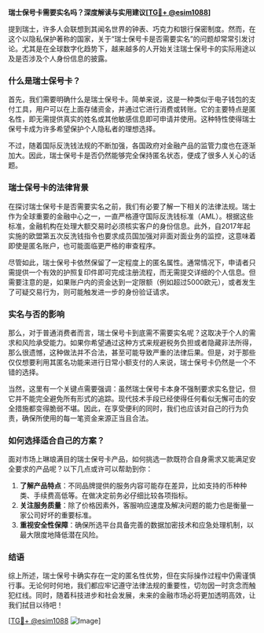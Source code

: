 **瑞士保号卡需要实名吗？深度解读与实用建议[[TG💪+ @esim1088](https://t.me/s/esim1088)]**

提到瑞士，许多人会联想到其闻名世界的钟表、巧克力和银行保密制度。然而，在这个以隐私保护著称的国家，关于“瑞士保号卡是否需要实名”的问题却常常引发讨论。尤其是在全球数字化趋势下，越来越多的人开始关注瑞士保号卡的实际用途以及是否涉及个人身份信息的披露。

### 什么是瑞士保号卡？

首先，我们需要明确什么是瑞士保号卡。简单来说，这是一种类似于电子钱包的支付工具，用户可以在上面存储资金，并通过它进行消费或转账。它的主要特点是匿名性，即无需提供真实的姓名或其他敏感信息即可申请并使用。这种特性使得瑞士保号卡成为许多希望保护个人隐私者的理想选择。

不过，随着国际反洗钱法规的不断加强，各国政府对金融产品的监管力度也在逐渐加大。因此，瑞士保号卡是否仍然能够完全保持匿名状态，便成了很多人关心的话题。

### 瑞士保号卡的法律背景

在探讨瑞士保号卡是否需要实名之前，我们有必要了解一下相关的法律法规。瑞士作为全球重要的金融中心之一，一直严格遵守国际反洗钱标准（AML）。根据这些标准，金融机构在处理大额交易时必须核实客户的身份信息。此外，自2017年起实施的欧盟第五次反洗钱指令也要求成员国加强对非面对面业务的监控，这意味着即使是匿名账户，也可能面临更严格的审查程序。

尽管如此，瑞士保号卡依然保留了一定程度上的匿名属性。通常情况下，申请者只需提供一个有效的护照复印件即可完成注册流程，而无需提交详细的个人信息。但需要注意的是，如果账户内的资金达到一定限额（例如超过5000欧元），或者发生了可疑交易行为，则可能触发进一步的身份验证请求。

### 实名与否的影响

那么，对于普通消费者而言，瑞士保号卡到底需不需要实名呢？这取决于个人的需求和风险承受能力。如果你希望通过这种方式来规避税务负担或者隐藏非法所得，那么很遗憾，这种做法并不合法，甚至可能导致严重的法律后果。但是，对于那些仅仅想要利用其匿名功能来进行日常小额支付的人来说，瑞士保号卡仍然是一个不错的选择。

当然，这里有一个关键点需要强调：虽然瑞士保号卡本身不强制要求实名登记，但它并不能完全避免所有形式的追踪。现代技术手段已经使得任何看似无懈可击的安全措施都变得脆弱不堪。因此，在享受便利的同时，我们也应该对自己的行为负责，确保所使用的每一笔资金来源正当且合法。

### 如何选择适合自己的方案？

面对市场上琳琅满目的瑞士保号卡产品，如何挑选一款既符合自身需求又能满足安全要求的产品呢？以下几点或许可以帮助到你：

1. **了解产品特点**：不同品牌提供的服务内容可能存在差异，比如支持的币种种类、手续费高低等。在做决定前务必仔细比较各项指标。
2. **关注服务质量**：除了价格因素外，客服响应速度及解决问题的能力也是衡量一家公司好坏的重要标准。
3. **重视安全性保障**：确保所选平台具备完善的数据加密技术和应急处理机制，以最大限度地降低潜在风险。

### 结语

综上所述，瑞士保号卡确实存在一定的匿名性优势，但在实际操作过程中仍需谨慎行事。无论何时何地，我们都应牢记遵守法律法规的重要性，切勿因一时贪念而触犯红线。同时，随着科技进步和社会发展，未来的金融市场必将更加透明高效，让我们拭目以待吧！

[[TG💪+ @esim1088](https://t.me/s/esim1088) ![Image](https://i.postimg.cc/4NQfJmqS/Snipaste-2025-05-13-00-14-12.png)]
